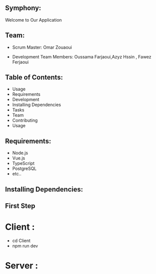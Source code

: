 ## Symphony:

Welcome to Our Application

## Team:
- Scrum Master: Omar Zouaoui

- Development Team Members: Oussama Farjaoui,Azyz Hssin , Fawez Ferjaoui

## Table of Contents:

- Usage
- Requirements
- Development
- Installing Dependencies
- Tasks
- Team
- Contributing
- Usage

## Requirements:

- Node.js
- Vue.js
- TypeScript
- PostgreSQL
- etc..

## Installing Dependencies:

## First Step

# Client :
+ cd Client
+ npm run dev
# Server :

